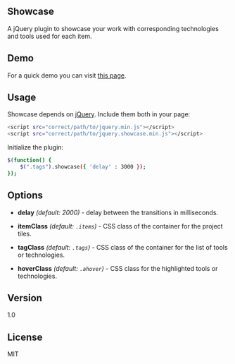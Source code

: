 Showcase
--------
A jQuery plugin to showcase your work with corresponding technologies and tools used for each item.


Demo
----   
For a quick demo you can visit [this page](http://zoltantoth.com/code/showcase/).


Usage
-----
Showcase depends on [jQuery](http://jquery.com). Include them both in your page:

```sh
<script src="correct/path/to/jquery.min.js"></script>
<script src="correct/path/to/jquery.showcase.min.js"></script>
```

Initialize the plugin:

```sh
$(function() {
    $(".tags").showcase({ 'delay' : 3000 });
});
```


Options
-------

* **delay** *(default: 2000)* - delay between the transitions in milliseconds.

* **itemClass** *(default: `.items`)* - CSS class of the container for the project tiles.

* **tagClass** *(default: `.tags`)* - CSS class of the container for the list of tools or technologies.

* **hoverClass** *(default: `.ahover`)* - CSS class for the highlighted tools or technologies.


Version
-------
1.0


License
-------
MIT